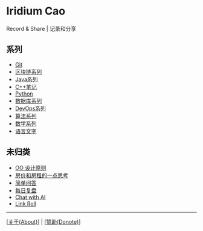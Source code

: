 # Iridium Cao

Record & Share \| 记录和分享

## 系列

* [Git](git/index.md)
* [区块链系列](blockchain/index.md)
* [Java系列](java/index.md)
* [C++笔记](https://iridiumcao.github.io/cpp-note/)
* [Python](python/index.md)
* [数据库系列](database/index.md)
* [DevOps系列](devops/index.md)
* [算法系列](algorithm/index.md)
* [数学系列](maths/index.md)
* [语言文字](language/index.md)

## 未归类

* [OO 设计原则](oo-design-principle.md)
* [房价和房租的一点思考](house_price_rent.md)
* [简单问答](simple-ask-and-answer.md)
* [每日复盘](daily_review.md)
* [Chat with AI](ai1ai2.md)
* [Link Roll](link_roll.md)

---

[[关于(About)](about.md)] \| [[赞助(Donote)](donation.md)]